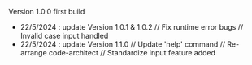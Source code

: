 Version 1.0.0 first build
+ 22/5/2024 : update Version 1.0.1 & 1.0.2 // Fix runtime error bugs 
                                           // Invalid case input handled
+ 22/5/2024 : update Version 1.1.0 
              // Update 'help' command
              // Re-arrange code-architect 
              // Standardize input feature added
